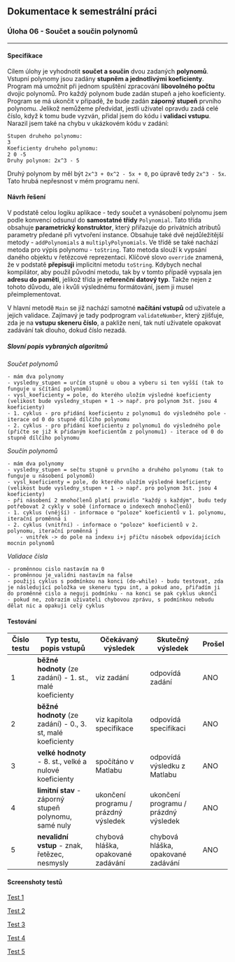 ## Dokumentace k semestrální práci
### Úloha 06 - Součet a součin polynomů
---
#### Specifikace
Cílem úlohy je vyhodnotit **součet a součin** dvou zadaných **polynomů**. Vstupní polynomy jsou zadány **stupněm a jednotlivými koeficienty**. Program má umožnit při jednom spuštění zpracování **libovolného počtu** dvojic polynomů. Pro každý polynom bude zadán stupeň a jeho koeficienty. Program se má ukončit v případě, že bude zadán **záporný stupeň** prvního polynomu.
Jelikož nemůžeme předvídat, jestli uživatel opravdu zadá celé číslo, když k tomu bude vyzván, přidal jsem do kódu i **validaci vstupu**. Narazil jsem také na chybu v ukázkovém kódu v zadání:
```
Stupen druheho polynomu:
3
Koeficienty druheho polynomu:
2 0 -5
Druhy polynom: 2x^3 - 5
```
Druhý polynom by měl být `2x^3 + 0x^2 - 5x + 0`, po úpravě tedy `2x^3 - 5x`. Tato hrubá nepřesnost v mém programu není.

#### Návrh řešení
V podstatě celou logiku aplikace - tedy součet a vynásobení polynomu jsem podle konvencí odsunul do **samostatné třídy** `Polynomial`. Tato třída obsahuje **parametrický konstruktor**, který přiřazuje do privátních atributů parametry předané při vytvoření instance. Obsahuje také dvě nejdůležitější metody - `addPolynomials` a `multiplyPolynomials`.
Ve třídě se také nachází metoda pro výpis polynomu - `toString`. Tato metoda slouží k vypsání daného objektu v řetězcové reprezentaci. Klíčové slovo `override` znamená, že v podstatě **přepisuji** implicitní metodu `toString`. Kdybych nechal kompilátor, aby použil původní metodu, tak by v tomto případě vypsala jen **adresu do paměti**, jelikož třída je **referenční datový typ**. Takže nejen z tohoto důvodu, ale i kvůli výslednému formátování, jsem ji musel přeimplementovat.

V hlavní metodě `Main` se již nachází samotné **načítání vstupů** od uživatele a jejich validace. Zajímavý je tady podprogram `validateNumber`, který zjišťuje, zda je na **vstupu skeneru číslo**, a pakliže není, tak nutí uživatele opakovat zadávání tak dlouho, dokud číslo nezadá.

##### Slovní popis vybraných algoritmů
*Součet polynomů*
```
- mám dva polynomy
- vysledny_stupen = určím stupně u obou a vyberu si ten vyšší (tak to funguje u sčítání polynomů)
- vysl_koeficienty = pole, do kterého uložím výsledné koeficienty (velikost bude vysledny_stupen + 1 -> např. pro polynom 3st. jsou 4 koeficienty)
- 1. cyklus - pro přidání koeficientu z polynomu1 do výsledného pole - iterace od 0 do stupně dílčího polynomu
- 2. cyklus - pro přidání koeficientu z polynomu1 do výsledného pole (přičte se již k přidaným koeficientům z polynomu1) - iterace od 0 do stupně dílčího polynomu
```
*Součin polynomů*
```
- mám dva polynomy
- vysledny_stupen = sečtu stupně u prvního a druhého polynomu (tak to funguje u násobení polynomů)
- vysl_koeficienty = pole, do kterého uložím výsledné koeficienty (velikost bude vysledny_stupen + 1 -> např. pro polynom 3st. jsou 4 koeficienty)
- při násobení 2 mnohočlenů platí pravidlo "každý s každým", budu tedy potřebovat 2 cykly v sobě (informace o indexech mnohočlenů)
- 1. cyklus (vnější) - informace o "poloze" koeficientů v 1. polynomu, iterační proměnná i
- 2. cyklus (vnitřní) - informace o "poloze" koeficientů v 2. polynomu, iterační proměnná j
    - vnitřek -> do pole na indexu i+j přičtu násobek odpovídajících mocnin polynomů
```
*Validace čísla*
```
- proměnnou cislo nastavím na 0
- proměnnou je_validni nastavím na false
- použiji cyklus s podmínkou na konci (do-while) - budu testovat, zda je následující položka ve skeneru typu int, a pokud ano, přiřadím ji do proměnné cislo a neguji podmínku - na konci se pak cyklus ukončí
- pokud ne, zobrazím uživateli chybovou zprávu, s podmínkou nebudu dělat nic a opakuji celý cyklus
```

#### Testování
| Číslo testu 	| Typ testu, popis vstupů                                	| Očekávaný výsledek                   	| Skutečný výsledek                    	| Prošel 	|
|-------------	|--------------------------------------------------------	|--------------------------------------	|--------------------------------------	|--------	|
| 1           	| **běžné hodnoty** (ze zadání) - 1. st., malé koeficienty    	| viz zadání                           	| odpovídá zadání                      	| ANO    	|
| 2           	| **běžné hodnoty** (ze zadání) - 0., 3. st, malé koeficienty 	| viz kapitola specifikace                 	| odpovídá specifikaci                 	| ANO    	|
| 3           	| **velké hodnoty** - 8. st., velké a nulové koeficienty      	| spočítáno v Matlabu                  	| odpovídá výsledku z Matlabu          	| ANO    	|
| 4           	| **limitní stav** - záporný stupeň polynomu, samé nuly      	| ukončení programu / prázdný výsledek 	| ukončení programu / prázdný výsledek 	| ANO    	|
| 5           	| **nevalidní vstup** - znak, řetězec, nesmysly              	| chybová hláška, opakované zadávání   	| chybová hláška, opakované zadávání   	| ANO    	|

#### Screenshoty testů
[Test 1](./img/test01.png)

[Test 2](./img/test02.png)

[Test 3](./img/test03.png)

[Test 4](./img/test04.png)

[Test 5](./img/test05.png)
